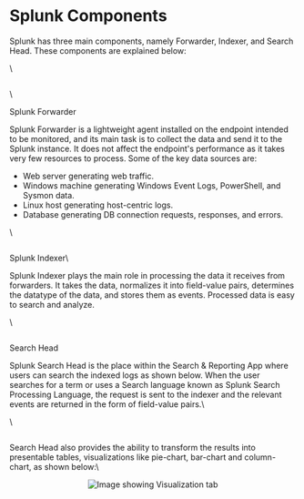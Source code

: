 # Splunk Components

Splunk has three main components, namely Forwarder, Indexer, and Search Head. These components are explained below:

\


<figure><img src="https://tryhackme-images.s3.amazonaws.com/user-uploads/5e8dd9a4a45e18443162feab/room-content/cc8fd73eaca524b34ca4dc5e17771997.png" alt=""><figcaption></figcaption></figure>

\


Splunk Forwarder

Splunk Forwarder is a lightweight agent installed on the endpoint intended to be monitored, and its main task is to collect the data and send it to the Splunk instance. It does not affect the endpoint's performance as it takes very few resources to process. Some of the key data sources are:

* Web server generating web traffic.
* Windows machine generating Windows Event Logs, PowerShell, and Sysmon data.
* Linux host generating host-centric logs.
* Database generating DB connection requests, responses, and errors.

\


<figure><img src="https://tryhackme-images.s3.amazonaws.com/user-uploads/5e8dd9a4a45e18443162feab/room-content/2369fa2efc856b793f1ecbf415681d4d.png" alt=""><figcaption></figcaption></figure>

Splunk Indexer\


Splunk Indexer plays the main role in processing the data it receives from forwarders. It takes the data, normalizes it into field-value pairs, determines the datatype of the data, and stores them as events. Processed data is easy to search and analyze.

\


<figure><img src="https://tryhackme-images.s3.amazonaws.com/user-uploads/5e8dd9a4a45e18443162feab/room-content/e699eaa9af523513e9c6a6ab8aaaa6a2.png" alt=""><figcaption></figcaption></figure>

Search Head

Splunk Search Head is the place within the Search & Reporting App where users can search the indexed logs as shown below. When the user searches for a term or uses a Search language known as Splunk Search Processing Language, the request is sent to the indexer and the relevant events are returned in the form of field-value pairs.\


\


<figure><img src="https://tryhackme-images.s3.amazonaws.com/user-uploads/5e8dd9a4a45e18443162feab/room-content/0f7738f88ca807d1edf2ac7d84f6951c.png" alt=""><figcaption></figcaption></figure>

Search Head also provides the ability to transform the results into presentable tables, visualizations like pie-chart, bar-chart and column-chart, as shown below:\


<div align="center">

<img src="https://tryhackme-images.s3.amazonaws.com/user-uploads/5e8dd9a4a45e18443162feab/room-content/ce38f9780efac6e22af23c2574367255.png" alt="Image showing Visualization tab">

</div>

